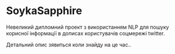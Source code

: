 # SoykaSapphire

Невеликий дипломний проект з використанням NLP для пошуку корисної інформації в дописах користувачів соцмережі twitter.

Детальний опис зявиться коли знайду на це час..
